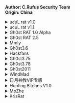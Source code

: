 <b>Author: C.Rufus Security Team</b><br>
<b>Origin: China</b><br>

<details>
  <summary>ucuL rat v1.0</summary>
  SocketFlag: Gh0st<br>
  <img src="https://github.com/user-attachments/assets/c179c3bf-9bf0-4f65-8fb8-ec368107ce45" alt="UcuL" />
</details>

<details>
  <summary>ucuL rat v1.1</summary>
  SocketFlag: KrisR (Actually KrisRat, but gets cut off)<br>
  <img src="https://github.com/user-attachments/assets/b7a0a831-a150-4be0-82bd-6b138f41fb4a" alt="UcuL" />
</details>

<details>
  <summary>Gh0st RAT 1.0 Alpha</summary>
  SocketFlag: Gh0st<br>
  <img src="https://github.com/user-attachments/assets/beddd164-07b1-4a4a-a9ba-952a85c6d0c7" alt="Gh0st" />
</details>

<details>
  <summary>Gh0st RAT 2.5</summary>
  SocketFlag: Gh0st<br>
  <img src="https://github.com/user-attachments/assets/71ea3ee7-ba32-4b94-a9fd-323d1171fa35" alt="Gh0st" />
</details>

<details>
  <summary>Mmly</summary>
  SocketFlag: Shado<br>
  <img src="https://github.com/user-attachments/assets/4739143d-345e-4ba3-bb7a-d01d28f76a9f" alt="Mmly" />
</details>

<details>
  <summary>Gh0st3.6</summary>
  SocketFlag: Gh0st<br>
  <img src="https://github.com/yuankong666/Ultimate-RAT-Collection/assets/128066597/2b479326-68c1-4eb8-aa72-d29051de1c7c" alt="Gh0st" />
</details>

<details>
  <summary>Hackfans</summary>
  SocketFlag: FKJP3<br>
  <img src="https://github.com/yuankong666/Ultimate-RAT-Collection/assets/128066597/2990b29e-3f9b-4f31-8832-ea598b6ed45e" alt="Hackfans" />
</details>

<details>
  <summary>Gh0st3.75</summary>
  SocketFlag: 00000000<br>
  <img src="https://github.com/yuankong666/Ultimate-RAT-Collection/assets/128066597/0c6ac33f-458f-430c-9f96-7b2a5786f84b" alt="Gh0st3.75" />
</details>

<details>
  <summary>Gh0st3.78</summary>
  SocketFlag: A1CEA<br>
  <img src="https://github.com/yuankong666/Ultimate-RAT-Collection/assets/128066597/6c8afc7e-d602-449e-ab9b-76dd4936d0e7" alt="Gh0st3.78" />
</details>

<details>
  <summary>Gh0st2011</summary>
  SocketFlag: Gh0st<br>  
  <img src="https://github.com/yuankong666/Ultimate-RAT-Collection/assets/128066597/e981e452-fee0-45b0-bf71-a9a50bfbb61c" alt="Gh0st2011" />
</details>

<details>
  <summary>WindMad</summary>
  SocketFlag: Heart<br>
  <img src="https://github.com/yuankong666/Ultimate-RAT-Collection/assets/128066597/5ae45400-5a7e-4b4b-98f5-d935de9bf937" alt="WindMad" />
</details>

<details>
  <summary>日月神教VIP专版</summary>
  SocketFlag: whmhl<br>
  <img src="https://github.com/yuankong666/Ultimate-RAT-Collection/assets/128066597/c2170a2d-b5e4-4062-a231-55e2427c1665" alt="VIP" />
</details>

<details>
  <summary>Hunting Bitches V1.0</summary>
  SocketFlag: FWKJG (Actually FWKJGH, but gets cut off)<br>
  <img src="https://github.com/yuankong666/Ultimate-RAT-Collection/assets/128066597/4a0d2c5a-228d-4721-b9fc-65ce3d9c8a90" alt="HB" />
</details>

<details>
  <summary>MoZhe</summary>
  SocketFlag: MoZhe<br>
  <img src="https://github.com/yuankong666/Ultimate-RAT-Collection/assets/128066597/dafc42cb-7e61-426f-8062-e5822bbe2a30" alt="MoZhe" />
</details>

<details>
  <summary>KrisRat</summary>
  SocketFlag: KrisR (Actually KrisRat, but gets cut off)<br>
  <img src="https://github.com/yuankong666/Ultimate-RAT-Collection/assets/128066597/8423ea5c-c59e-42c0-95d5-9974b7c1fd6b" alt="KrisRat" />
  Trivia:<br>
  This variant includes 'Chat' function and was covered in an AVG Signal Blog in 2016!<br>
  https://www.avg.com/en/signal/chatted-hacker-virus<br>
  <img src="https://github.com/yuankong666/Ultimate-RAT-Collection/assets/128066597/c704f586-9649-4e48-a347-c9c332c1357b" alt="1" /> <br>
  <img src="https://github.com/yuankong666/Ultimate-RAT-Collection/assets/128066597/3e74e43b-a2b3-48e6-9533-c6418a6f7aa2" alt="2" /> <br>
</details>
  

